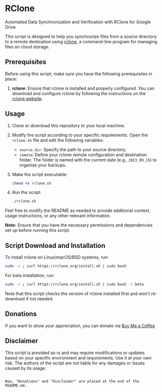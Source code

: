# RClone
Automated Data Synchronization and Verification with RClone for Google Drive

This script is designed to help you synchronize files from a source directory to a remote destination using [rclone](https://rclone.org/), a command-line program for managing files on cloud storage.

## Prerequisites

Before using this script, make sure you have the following prerequisites in place:

1. **rclone**: Ensure that rclone is installed and properly configured. You can download and configure rclone by following the instructions on the [rclone website](https://rclone.org/).

## Usage

1. Clone or download this repository to your local machine.

2. Modify the script according to your specific requirements. Open the `rclone.sh` file and edit the following variables:

   - `source_dir`: Specify the path to your source directory.
   - `remote`: Define your rclone remote configuration and destination folder. The folder is named with the current date (e.g., `2023_09_15`) to organize your backups.

3. Make the script executable:

   ```bash
   chmod +x rclone.sh
   ```

4. Run the script:

   ```bash
   ./rclone.sh
   ```

Feel free to modify the README as needed to provide additional context, usage instructions, or any other relevant information.

**Note:** Ensure that you have the necessary permissions and dependencies set up before running this script.

## Script Download and Installation

To install rclone on Linux/macOS/BSD systems, run:

```bash
sudo -v ; curl https://rclone.org/install.sh | sudo bash
```

For beta installation, run:

```bash
sudo -v ; curl https://rclone.org/install.sh | sudo bash -s beta
```

Note that this script checks the version of rclone installed first and won't re-download if not needed.

## Donations

If you want to show your appreciation, you can donate via [Buy Me a Coffee](https://www.buymeacoffee.com/lalatendu.swain)

## Disclaimer

This script is provided as-is and may require modifications or updates based on your specific environment and requirements. Use it at your own risk. The authors of the script are not liable for any damages or issues caused by its usage.
```

Now, "Donations" and "Disclaimer" are placed at the end of the README.md.
